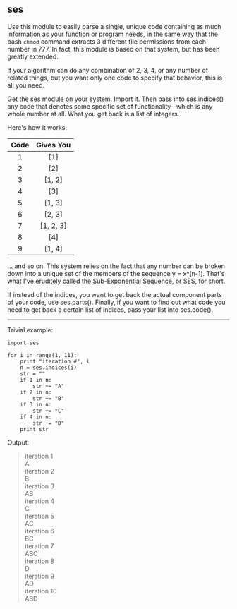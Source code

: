 ses
------

Use this module to easily parse a single, unique 
code containing as much information as your 
function or program needs, in the same way that the 
bash `chmod` command extracts 3 different file
permissions from each number in 777. In fact, this 
module is based on that system, but has been 
greatly extended.  

If your algorithm can do any combination of 2, 3, 4, 
or any number of related things, but you want only 
one code to specify that behavior, this is all 
you need. 

Get the ses module on your system. Import it. 
Then pass into ses.indices() any code that denotes
some specific set of functionality--which is any
whole number at all. What you get back is a list
of integers.

Here's how it works:   

|     Code      |   Gives You      |
|:-------------:|:----------------:|
| 1             |      [1]         |
| 2             |   [2]            |
| 3             |  [1, 2]          |
| 4             |   [3]            |
| 5             |    [1, 3]        |
| 6             |    [2, 3]        |
| 7             |    [1, 2, 3]     |
| 8             |    [4]           |
| 9             |    [1, 4]        |

... and so on. This system relies on the fact that 
any number can be broken down into a unique set of 
the members of the sequence y = x^(n-1). That's what 
I've eruditely called the Sub-Exponential Sequence, 
or SES, for short.

If instead of the indices, you want to get back the
actual component parts of your code, use ses.parts().
Finally, if you want to find out what code you need to 
get back a certain list of indices, pass your list into
ses.code(). 

--------------------------

Trivial example:

    import ses
    
    for i in range(1, 11):
        print "iteration #", i
        n = ses.indices(i)
        str = ""
        if 1 in n:
            str += "A"
        if 2 in n:
            str += "B"
        if 3 in n:
            str += "C"
        if 4 in n:
            str += "D"
        print str

Output:

> iteration 1  
> A  
> iteration 2  
> B  
> iteration 3  
> AB  
> iteration 4  
> C  
> iteration 5  
> AC  
> iteration 6  
> BC  
> iteration 7  
> ABC  
> iteration 8  
> D  
> iteration 9  
> AD  
> iteration 10   
> ABD  

